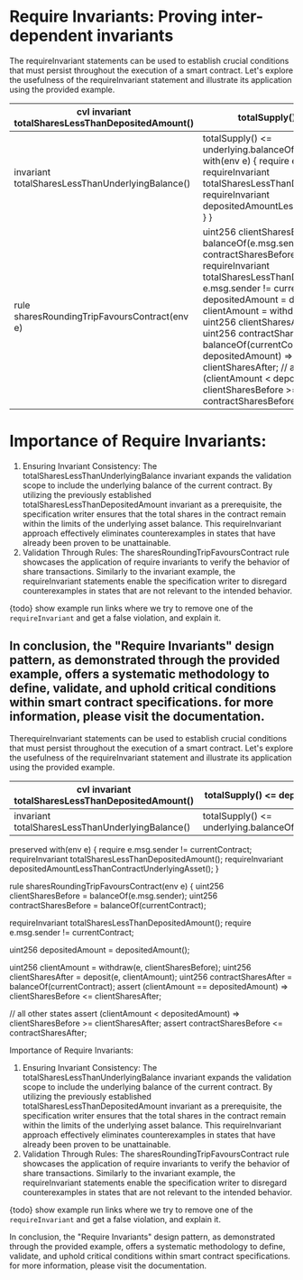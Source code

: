 # Require Invariants: Proving inter-dependent invariants

The requireInvariant statements can be used to establish crucial conditions that must persist throughout the execution of a smart contract. Let's explore the usefulness of the requireInvariant statement and illustrate its application using the provided example.

|cvl invariant totalSharesLessThanDepositedAmount()|totalSupply() <= depositedAmount();|
|---|---|
|invariant totalSharesLessThanUnderlyingBalance()|totalSupply() <= underlying.balanceOf(currentContract) { preserved with(env e) { require e.msg.sender != currentContract; requireInvariant totalSharesLessThanDepositedAmount(); requireInvariant depositedAmountLessThanContractUnderlyingAsset(); } }|
|rule sharesRoundingTripFavoursContract(env e)|uint256 clientSharesBefore = balanceOf(e.msg.sender); uint256 contractSharesBefore = balanceOf(currentContract); requireInvariant totalSharesLessThanDepositedAmount(); require e.msg.sender != currentContract; uint256 depositedAmount = depositedAmount(); uint256 clientAmount = withdraw(e, clientSharesBefore); uint256 clientSharesAfter = deposit(e, clientAmount); uint256 contractSharesAfter = balanceOf(currentContract); assert (clientAmount == depositedAmount) => clientSharesBefore <= clientSharesAfter; // all other states assert (clientAmount < depositedAmount) => clientSharesBefore >= clientSharesAfter; assert contractSharesBefore <= contractSharesAfter;|

# Importance of Require Invariants:

1. Ensuring Invariant Consistency:
The totalSharesLessThanUnderlyingBalance invariant expands the validation scope to include the underlying balance of the current contract. By utilizing the previously established totalSharesLessThanDepositedAmount invariant as a prerequisite, the specification writer ensures that the total shares in the contract remain within the limits of the underlying asset balance. This requireInvariant approach effectively eliminates counterexamples in states that have already been proven to be unattainable.
2. Validation Through Rules:
The sharesRoundingTripFavoursContract rule showcases the application of require invariants to verify the behavior of share transactions. Similarly to the invariant example, the requireInvariant statements enable the specification writer to disregard counterexamples in states that are not relevant to the intended behavior.

{todo} show example run links where we try to remove one of the `requireInvariant` and get a false violation, and explain it.

In conclusion, the "Require Invariants" design pattern, as demonstrated through the provided example, offers a systematic methodology to define, validate, and uphold critical conditions within smart contract specifications. for more information, please visit the documentation.
---
TherequireInvariant statements can be used to establish crucial conditions that must persist throughout the execution of a smart contract. Let's explore the usefulness of the requireInvariant statement and illustrate its application using the provided example.

|cvl invariant totalSharesLessThanDepositedAmount()|totalSupply() <= depositedAmount();|
|---|---|
|invariant totalSharesLessThanUnderlyingBalance()|totalSupply() <= underlying.balanceOf(currentContract)|

preserved with(env e) { require e.msg.sender != currentContract; requireInvariant totalSharesLessThanDepositedAmount(); requireInvariant depositedAmountLessThanContractUnderlyingAsset(); }

rule sharesRoundingTripFavoursContract(env e) { uint256 clientSharesBefore = balanceOf(e.msg.sender); uint256 contractSharesBefore = balanceOf(currentContract);

requireInvariant totalSharesLessThanDepositedAmount(); require e.msg.sender != currentContract;

uint256 depositedAmount = depositedAmount();

uint256 clientAmount = withdraw(e, clientSharesBefore); uint256 clientSharesAfter = deposit(e, clientAmount); uint256 contractSharesAfter = balanceOf(currentContract); assert (clientAmount == depositedAmount) => clientSharesBefore <= clientSharesAfter;

// all other states assert (clientAmount < depositedAmount) => clientSharesBefore >= clientSharesAfter; assert contractSharesBefore <= contractSharesAfter;

Importance of Require Invariants:

1. Ensuring Invariant Consistency:
The totalSharesLessThanUnderlyingBalance invariant expands the validation scope to include the underlying balance of the current contract. By utilizing the previously established totalSharesLessThanDepositedAmount invariant as a prerequisite, the specification writer ensures that the total shares in the contract remain within the limits of the underlying asset balance. This requireInvariant approach effectively eliminates counterexamples in states that have already been proven to be unattainable.
2. Validation Through Rules:
The sharesRoundingTripFavoursContract rule showcases the application of require invariants to verify the behavior of share transactions. Similarly to the invariant example, the requireInvariant statements enable the specification writer to disregard counterexamples in states that are not relevant to the intended behavior.

{todo} show example run links where we try to remove one of the `requireInvariant` and get a false violation, and explain it.

In conclusion, the "Require Invariants" design pattern, as demonstrated through the provided example, offers a systematic methodology to define, validate, and uphold critical conditions within smart contract specifications. for more information, please visit the documentation.